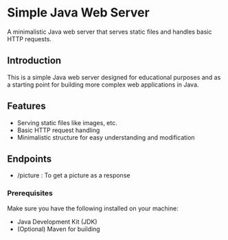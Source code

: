 # Simple Java Web Server

A minimalistic Java web server that serves static files and handles basic HTTP requests.

## Introduction

This is a simple Java web server designed for educational purposes and as a starting point for building more complex web applications in Java.

## Features

- Serving static files like images, etc.
- Basic HTTP request handling
- Minimalistic structure for easy understanding and modification

## Endpoints

- /picture : To get a picture as a response


### Prerequisites

Make sure you have the following installed on your machine:

- Java Development Kit (JDK)
- (Optional) Maven for building


